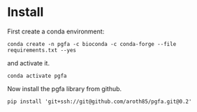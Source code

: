 # Install

First create a conda environment:

`conda create -n pgfa -c bioconda -c conda-forge --file requirements.txt --yes`

and activate it.

`conda activate pgfa`

Now install the pgfa library from github.

`pip install 'git+ssh://git@github.com/aroth85/pgfa.git@0.2'`
